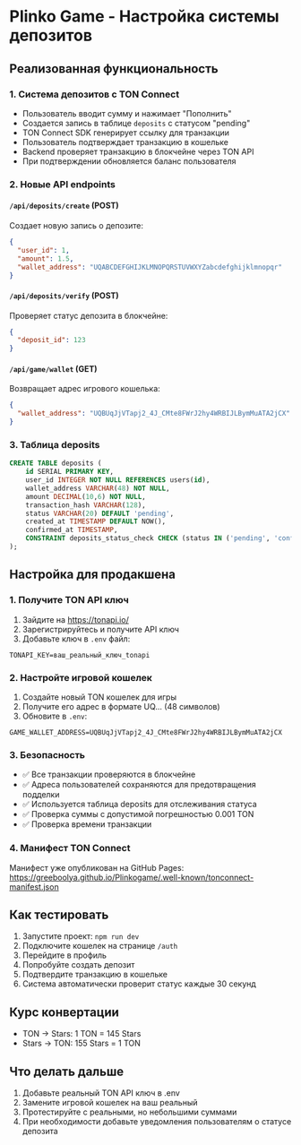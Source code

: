 # Plinko Game - Настройка системы депозитов

## Реализованная функциональность

### 1. Система депозитов с TON Connect
- Пользователь вводит сумму и нажимает "Пополнить"
- Создается запись в таблице `deposits` с статусом "pending"
- TON Connect SDK генерирует ссылку для транзакции
- Пользователь подтверждает транзакцию в кошельке
- Backend проверяет транзакцию в блокчейне через TON API
- При подтверждении обновляется баланс пользователя

### 2. Новые API endpoints

#### `/api/deposits/create` (POST)
Создает новую запись о депозите:
```json
{
  "user_id": 1,
  "amount": 1.5,
  "wallet_address": "UQABCDEFGHIJKLMNOPQRSTUVWXYZabcdefghijklmnopqr"
}
```

#### `/api/deposits/verify` (POST)
Проверяет статус депозита в блокчейне:
```json
{
  "deposit_id": 123
}
```

#### `/api/game/wallet` (GET)
Возвращает адрес игрового кошелька:
```json
{
  "wallet_address": "UQBUqJjVTapj2_4J_CMte8FWrJ2hy4WRBIJLBymMuATA2jCX"
}
```

### 3. Таблица deposits
```sql
CREATE TABLE deposits (
    id SERIAL PRIMARY KEY,
    user_id INTEGER NOT NULL REFERENCES users(id),
    wallet_address VARCHAR(48) NOT NULL,
    amount DECIMAL(10,6) NOT NULL,
    transaction_hash VARCHAR(128),
    status VARCHAR(20) DEFAULT 'pending',
    created_at TIMESTAMP DEFAULT NOW(),
    confirmed_at TIMESTAMP,
    CONSTRAINT deposits_status_check CHECK (status IN ('pending', 'confirmed', 'failed'))
);
```

## Настройка для продакшена

### 1. Получите TON API ключ
1. Зайдите на https://tonapi.io/
2. Зарегистрируйтесь и получите API ключ
3. Добавьте ключ в `.env` файл:
```
TONAPI_KEY=ваш_реальный_ключ_tonapi
```

### 2. Настройте игровой кошелек
1. Создайте новый TON кошелек для игры
2. Получите его адрес в формате UQ... (48 символов)
3. Обновите в `.env`:
```
GAME_WALLET_ADDRESS=UQBUqJjVTapj2_4J_CMte8FWrJ2hy4WRBIJLBymMuATA2jCX
```

### 3. Безопасность
- ✅ Все транзакции проверяются в блокчейне
- ✅ Адреса пользователей сохраняются для предотвращения подделки
- ✅ Используется таблица deposits для отслеживания статуса
- ✅ Проверка суммы с допустимой погрешностью 0.001 TON
- ✅ Проверка времени транзакции

### 4. Манифест TON Connect
Манифест уже опубликован на GitHub Pages:
https://greeboolya.github.io/Plinkogame/.well-known/tonconnect-manifest.json

## Как тестировать

1. Запустите проект: `npm run dev`
2. Подключите кошелек на странице `/auth`
3. Перейдите в профиль
4. Попробуйте создать депозит
5. Подтвердите транзакцию в кошельке
6. Система автоматически проверит статус каждые 30 секунд

## Курс конвертации
- TON → Stars: 1 TON = 145 Stars
- Stars → TON: 155 Stars = 1 TON

## Что делать дальше
1. Добавьте реальный TON API ключ в .env
2. Замените игровой кошелек на ваш реальный
3. Протестируйте с реальными, но небольшими суммами
4. При необходимости добавьте уведомления пользователям о статусе депозита